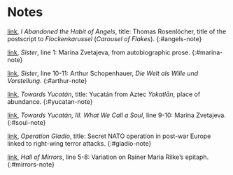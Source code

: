 Notes
=====

[link](engel-hab.xhtml#angels), *I Abandoned the Habit of Angels*,
title: Thomas Rosenlöcher, title of the postscript to
*Flockenkarussel* (*Carousel of Flakes*).
{:#angels-note}

[link](schwester.xhtml#marina), *Sister*, line 1: Marina Zvetajeva, from autobiographic prose.
{:#marina-note}

[link](schwester.xhtml#arthur-ref), *Sister*, line 10-11: Arthur
Schopenhauer, *Die Welt als Wille und Vorstellung*.
{:#arthur-note}

[link](auf-dem.xhtml#yucatan-ref), *Towards Yucatán*, title:
Yucatán from Aztec *Yokatlān*, place of abundance.
{:#yucatan-note}

[link](auf-dem.xhtml#soul-ref), *Towards Yucatán, III. What We Call a
Soul*, line 9-10: Marina Zvetajeva.
{:#soul-note}

[link](operation-gladio.xhtml#gladio-ref), *Operation Gladio*, title:
Secret NATO operation in post-war Europe linked to right-wing terror
attacks.
{:#gladio-note}

[link](spiegelsaal.xhtml#mirrors-ref), *Hall of Mirrors*, line 5-8:
Variation on Rainer Maria Rilke’s epitaph.
{:#mirrors-note}

